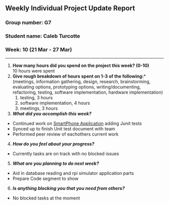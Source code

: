 ## Weekly Individual Project Update Report
### Group number: G7
### Student name: Caleb Turcotte
### Week: 10 (21 Mar - 27 Mar)
___
1. **How many hours did you spend on the project this week? (0-10)** \
    10 hours were spent
2. **Give rough breakdown of hours spent on 1-3 of the following:***
   (meetings, information gathering, design, research, brainstorming, evaluating options, prototyping options, writing/documenting, refactoring, testing, software implementation, hardware implementation)
   1. testing, 3 hours
   2. software implementation, 4 hours
   3. meetings, 3 hours
3. ***What did you accomplish this week?***
  - Continued work on [SmartPhone Application](/Application/WaterBuddy) adding Junit tests
  - Synced up to finish Unit test document with team
  - Performed peer review of eachothers current work
4. ***How do you feel about your progress?***
  - Currently tasks are on track with no blocked issues
5. ***What are you planning to do next week?***
  - Aid in database reading and rpi simulator application parts
  - Prepare Code segment to show
6. ***Is anything blocking you that you need from others?***
  - No blocked tasks at the moment
